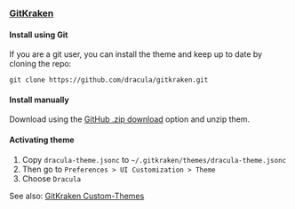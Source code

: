 ### [GitKraken](https://www.gitkraken.com)

#### Install using Git

If you are a git user, you can install the theme and keep up to date by cloning the repo:

    git clone https://github.com/dracula/gitkraken.git

#### Install manually

Download using the [GitHub .zip download](https://github.com/dracula/gitkraken/archive/master.zip) option and unzip them.

#### Activating theme

1. Copy `dracula-theme.jsonc` to `~/.gitkraken/themes/dracula-theme.jsonc`
2. Then go to `Preferences > UI Customization > Theme`
3. Choose `Dracula`

See also: [GitKraken Custom-Themes](https://support.gitkraken.com/start-here/themes/)
